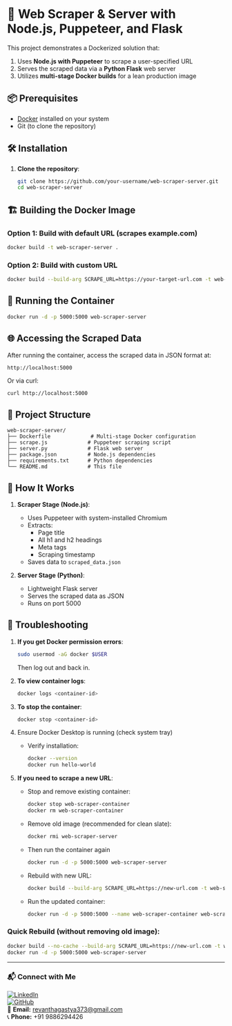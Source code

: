 # 🚀 Web Scraper & Server with Node.js, Puppeteer, and Flask

This project demonstrates a Dockerized solution that:
1. Uses **Node.js with Puppeteer** to scrape a user-specified URL
2. Serves the scraped data via a **Python Flask** web server
3. Utilizes **multi-stage Docker builds** for a lean production image

## 📦 Prerequisites

- [Docker](https://docs.docker.com/get-docker/) installed on your system
- Git (to clone the repository)

## 🛠️ Installation

1. **Clone the repository**:
   ```bash
   git clone https://github.com/your-username/web-scraper-server.git
   cd web-scraper-server
   ```

## 🏗️ Building the Docker Image

### Option 1: Build with default URL (scrapes example.com)
```bash
docker build -t web-scraper-server .
```

### Option 2: Build with custom URL
```bash
docker build --build-arg SCRAPE_URL=https://your-target-url.com -t web-scraper-server .
```

## 🚀 Running the Container

```bash
docker run -d -p 5000:5000 web-scraper-server
```

## 🌐 Accessing the Scraped Data

After running the container, access the scraped data in JSON format at:
```
http://localhost:5000
```

Or via curl:
```bash
curl http://localhost:5000
```

## 🧩 Project Structure

```
web-scraper-server/
├── Dockerfile             # Multi-stage Docker configuration
├── scrape.js             # Puppeteer scraping script
├── server.py             # Flask web server
├── package.json          # Node.js dependencies
├── requirements.txt      # Python dependencies
└── README.md             # This file
```

## 🔧 How It Works

1. **Scraper Stage (Node.js)**:
   - Uses Puppeteer with system-installed Chromium
   - Extracts:
     - Page title
     - All h1 and h2 headings
     - Meta tags
     - Scraping timestamp
   - Saves data to `scraped_data.json`

2. **Server Stage (Python)**:
   - Lightweight Flask server
   - Serves the scraped data as JSON
   - Runs on port 5000

## 🐛 Troubleshooting

1. **If you get Docker permission errors**:
   ```bash
   sudo usermod -aG docker $USER
   ```
   Then log out and back in.

2. **To view container logs**:
   ```bash
   docker logs <container-id>
   ```

3. **To stop the container**:
   ```bash
   docker stop <container-id>
   ```
   
4. Ensure Docker Desktop is running (check system tray)

   - Verify installation:
     ```bash
     docker --version
     docker run hello-world
     ```
   
5. **If you need to scrape a new URL**:
   - Stop and remove existing container:
     ```bash
     docker stop web-scraper-container
     docker rm web-scraper-container
     ```
   - Remove old image (recommended for clean slate):
     ```bash
     docker rmi web-scraper-server
     ```
   - Then run the container again
     ```bash
     docker run -d -p 5000:5000 web-scraper-server
     ```
   - Rebuild with new URL:
     ```bash
     docker build --build-arg SCRAPE_URL=https://new-url.com -t web-scraper-server .
     ```

   - Run the updated container:
     ```bash
     docker run -d -p 5000:5000 --name web-scraper-container web-scraper-server
     ```

### Quick Rebuild (without removing old image):
```bash
docker build --no-cache --build-arg SCRAPE_URL=https://new-url.com -t web-scraper-server .
docker run -d -p 5000:5000 web-scraper-server
```

-----

### 📬 Connect with Me  
[![LinkedIn](https://img.shields.io/badge/LinkedIn-blue?logo=linkedin&logoColor=white)](https://linkedin.com/in/revanth-l-3a5a18208)  
[![GitHub](https://img.shields.io/badge/GitHub-black?logo=github&logoColor=white)](https://github.com/Revanth-1707)  
📧 **Email:** revanthagastya373@gmail.com  
📞 **Phone:** +91 9886294426  
